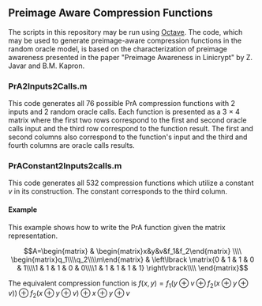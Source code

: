 ## Preimage Aware Compression Functions
The scripts in this repository may be run using [Octave](https://octave.org/). The code, which may be used to generate preimage-aware compression functions in the random oracle model, is based on the characterization of preimage awareness presented in the paper "Preimage Awareness in Linicrypt" by Z. Javar and B.M. Kapron.
### PrA2Inputs2Calls.m
This code generates all 76 possible PrA compression functions with 2 inputs and 2 random oracle calls. Each function is presented as a 3 $\times$ 4 matrix where the first two rows correspond to the first and second oracle calls input and the third row correspond to the function result. The first and second columns also correspond to the function's input and the third and fourth columns are oracle calls results.


### PrAConstant2Inputs2calls.m
This code generates all 532 compression functions which utilize a constant $v$ in its construction. The constant corresponds to the third column.
#### Example
This example shows how to write the PrA function given the matrix representation.

$$A=\begin{matrix}
 & \begin{matrix}x&y&v&f_1&f_2\end{matrix} \\\\
\begin{matrix}q_1\\\\q_2\\\\m\end{matrix} & 
 \left\lbrack \matrix{0 & 1 & 1 & 0 & 1\\\\1 & 1 & 1 & 0 & 0\\\\1 & 1 & 1 & 1 & 1} \right\rbrack\\\\
\end{matrix}$$

The equivalent compression function is $f(x,y)=f_1(y \oplus v \oplus f_2(x \oplus y \oplus v)) \oplus f_2(x \oplus y \oplus v)\oplus x \oplus y \oplus v$
